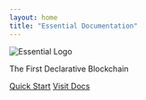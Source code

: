 ```yaml
---
layout: home
title: "Essential Documentation"
---
```


<div class="hero-background">
  <img src="/images/logo.png" alt="Essential Logo" class="hero-logo">
  <p class="hero-tagline">The First Declarative Blockchain</p>
  <div class="hero-buttons">
    <a href="/build/getting-started" class="hero-button primary">Quick Start</a>
    <a href="/welcome" class="hero-button secondary">Visit Docs</a>
  </div>
</div>
